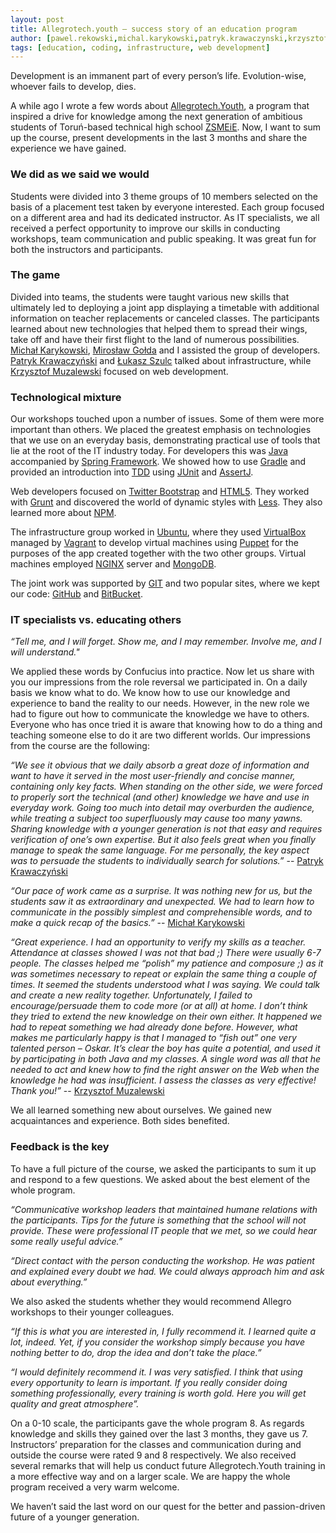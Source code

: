 ```yaml
---
layout: post
title: Allegrotech.youth – success story of an education program
author: [pawel.rekowski,michal.karykowski,patryk.krawaczynski,krzysztof.muzalewski]
tags: [education, coding, infrastructure, web development]
---
```


Development is an immanent part of every person’s life. Evolution-wise, whoever fails to develop, dies.

A while ago I wrote a few words about [Allegrotech.Youth](http://allegro.tech/Allegrotech-youth-our-educational-project.html), a program that inspired a drive for knowledge among the next generation of ambitious students of Toruń-based technical high school [ZSMEiE](http://www.zsmeie.torun.pl).
Now, I want to sum up the course, present developments in the last 3 months and share the experience we have gained.

### We did as we said we would
Students were divided into 3 theme groups of 10 members selected on the basis of a placement test taken by everyone interested.
Each group focused on a different area and had its dedicated instructor.
As IT specialists, we all received a perfect opportunity to improve our skills in conducting workshops, team communication and public speaking. It was great fun for both the instructors and participants.

### The game
Divided into teams, the students were taught various new skills that ultimately led to deploying a joint app displaying a timetable with additional information on teacher replacements or canceled classes.
The participants learned about new technologies that helped them to spread their wings, take off and have their first flight to the land of numerous possibilities.
[Michał Karykowski](http://allegro.tech/authors/michal.karykowski), [Mirosław Gołda](http://allegro.tech/authors/miroslaw.golda) and I assisted the group of developers.
[Patryk Krawaczyński](http://allegro.tech/authors/patryk.krawaczynski) and [Łukasz Szulc](http://allegro.tech/authors/lukasz.szulc) talked about infrastructure, while [Krzysztof Muzalewski](http://allegro.tech/authors/krzysztof.muzalewski) focused on web development.

### Technological mixture
Our workshops touched upon a number of issues. Some of them were more important than others. We placed the greatest emphasis on technologies that we use on an everyday basis, demonstrating practical use of tools that lie at the root of the IT industry today.
For developers this was [Java](https://en.wikipedia.org/wiki/Java) accompanied by [Spring Framework](http://spring.io/). We showed how to use [Gradle](https://gradle.org/) and provided an introduction into [TDD](https://en.wikipedia.org/wiki/Test-driven_development) using [JUnit](http://junit.org/) and [AssertJ](http://joel-costigliola.github.io/assertj/).

Web developers focused on [Twitter Bootstrap](http://getbootstrap.com/) and [HTML5](http://www.w3schools.com/html/html5_intro.asp). They worked with [Grunt](http://gruntjs.com/) and discovered the world of dynamic styles with [Less](http://lesscss.org/). They also learned more about [NPM](https://www.npmjs.com/).

The infrastructure group worked in [Ubuntu](http://www.ubuntu.com/), where they used [VirtualBox](https://www.virtualbox.org/) managed by [Vagrant](https://www.vagrantup.com/) to develop virtual machines using [Puppet](https://puppetlabs.com/) for the purposes of the app created together with the two other groups.
Virtual machines employed [NGINX](http://wiki.nginx.org/) server and [MongoDB](https://www.mongodb.org/).

The joint work was supported by [GIT](https://git-scm.com/) and two popular sites, where we kept our code: [GitHub](https://github.com/) and [BitBucket](https://bitbucket.org/).

### IT specialists vs. educating others
*“Tell me, and I will forget. Show me, and I may remember. Involve me, and I will understand."*

We applied these words by Confucius into practice. Now let us share with you our impressions from the role reversal we participated in. On a daily basis we know what to do. We know how to use our knowledge and experience to band the reality to our needs.
However, in the new role we had to figure out how to communicate the knowledge we have to others. Everyone who has once tried it is aware that knowing how to do a thing and teaching someone else to do it are two different worlds.
Our impressions from the course are the following:

*“We see it obvious that we daily absorb a great doze of information and want to have it served in the most user-friendly and concise manner, containing only key facts.
When standing on the other side, we were forced to properly sort the technical (and other) knowledge we have and use in everyday work.
Going too much into detail may overburden the audience, while treating a subject too superfluously may cause too many yawns.
Sharing knowledge with a younger generation is not that easy and requires verification of one’s own expertise.
But it also feels great when you finally manage to speak the same language. For me personally, the key aspect was to persuade the students to individually search for solutions.”*
-- [Patryk Krawaczyński](http://allegro.tech/authors/patryk.krawaczynski)

*“Our pace of work came as a surprise. It was nothing new for us, but the students saw it as extraordinary and unexpected. We had to learn how to communicate in the possibly simplest and comprehensible words, and to make a quick recap of the basics.”*
-- [Michał Karykowski](http://allegro.tech/authors/michal.karykowski)

*“Great experience.  I had an opportunity to verify my skills as a teacher. Attendance at classes showed I was not that bad ;) There were usually 6-7 people. The classes helped me “polish” my patience and composure ;) as it was sometimes necessary to repeat or explain the same thing a couple of times.
It seemed the students understood what I was saying. We could talk and create a new reality together.
Unfortunately, I failed to encourage/persuade them to code more (or at all) at home. I don’t think they tried to extend the new knowledge on their own either.
It happened we had to repeat something we had already done before.
However, what makes me particularly happy is that I managed to “fish out” one very talented person – Oskar. It’s clear the boy has quite a potential, and used it by participating in both Java and my classes.
A single word was all that he needed to act and knew how to find the right answer on the Web when the knowledge he had was insufficient.
I assess the classes as very effective!
Thank you!”*
-- [Krzysztof Muzalewski](http://allegro.tech/authors/krzysztof.muzalewski)

We all learned something new about ourselves. We gained new acquaintances and experience. Both sides benefited.

### Feedback is the key
To have a full picture of the course, we asked the participants to sum it up and respond to a few questions. We asked about the best element of the whole program.

*“Communicative workshop leaders that maintained humane relations with the participants. Tips for the future is something that the school will not provide. These were professional IT people that we met, so we could hear some really useful advice.”*

*“Direct contact with the person conducting the workshop. He was patient and explained every doubt we had. We could always approach him and ask about everything.”*

We also asked the students whether they would recommend Allegro workshops to their younger colleagues.

*“If this is what you are interested in, I fully recommend it. I learned quite a lot, indeed. Yet, if you consider the workshop simply because you have nothing better to do, drop the idea and don’t take the place.”*

*“I would definitely recommend it. I was very satisfied. I think that using every opportunity to learn is important.
If you really consider doing something professionally, every training is worth gold. Here you will get quality and great atmosphere”.*

On a 0-10 scale, the participants gave the whole program 8. As regards knowledge and skills they gained over the last 3 months, they gave us 7. Instructors’ preparation for the classes and communication during and outside the course were rated 9 and 8 respectively.
We also received several remarks that will help us conduct future Allegrotech.Youth training in a more effective way and on a larger scale. We are happy the whole program received a very warm welcome.

We haven’t said the last word on our quest for the better and passion-driven future of a younger generation.
